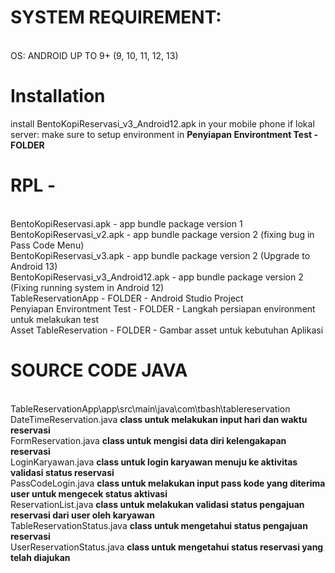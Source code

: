 # SYSTEM REQUIREMENT:
<br>OS: 	ANDROID UP TO 9+ (9, 10, 11, 12, 13)

# Installation
install BentoKopiReservasi_v3_Android12.apk in your mobile phone
if lokal server: make sure to setup environment in <b>Penyiapan Environtment Test - FOLDER</b>

# RPL -
<br> BentoKopiReservasi.apk - app bundle package version 1
<br>BentoKopiReservasi_v2.apk - app bundle package version 2 (fixing bug in Pass Code Menu)
<br>BentoKopiReservasi_v3.apk - app bundle package version 2 (Upgrade to Android 13)
<br>BentoKopiReservasi_v3_Android12.apk - app bundle package version 2 (Fixing running system in Android 12)
<br> TableReservationApp - FOLDER - Android Studio Project 
<br>Penyiapan Environtment Test - FOLDER - Langkah persiapan environment untuk melakukan test
<br> Asset TableReservation - FOLDER - Gambar asset untuk kebutuhan Aplikasi

# SOURCE CODE JAVA
<br>TableReservationApp\app\src\main\java\com\tbash\tablereservation
<br> DateTimeReservation.java <b>class untuk melakukan input hari dan waktu reservasi </b>
 <br> FormReservation.java <b>class untuk mengisi data diri kelengakapan reservasi</b>
  <br>LoginKaryawan.java <b>class untuk login karyawan menuju ke aktivitas validasi status reservasi</b>
  <br>PassCodeLogin.java <b>class untuk melakukan input pass kode yang diterima user untuk mengecek status aktivasi</b>
  <br>ReservationList.java <b>class untuk melakukan validasi status pengajuan reservasi dari user oleh karyawan</b>
  <br>TableReservationStatus.java <b>class untuk mengetahui status pengajuan reservasi</b>
  <br>UserReservationStatus.java <b>class untuk mengetahui status reservasi yang telah diajukan</b>





